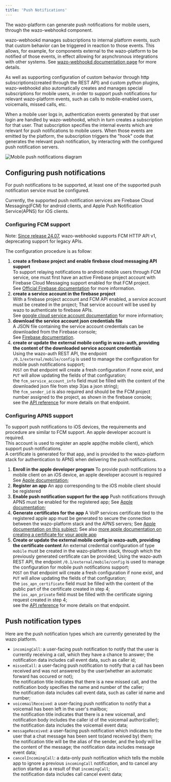 ```yaml
---
title: 'Push Notifications'
---
```


The wazo-platform can generate push notifications for mobile users, through the wazo-webhookd
component.

wazo-webhookd manages subscriptions to internal platform events, such that custom behavior can be
triggered in reaction to those events. This allows, for example, for components external to the
wazo-platform to be notified of those events, in effect allowing for asynchronous integrations with
other systems. See [wazo-webhookd documentation page](/uc-doc/system/wazo-webhookd.md) for more
details.

As well as supporting configuration of custom behavior through http subscriptions(created through
the REST API) and custom python plugins, wazo-webhookd also automatically creates and manages
special subscriptions for mobile users, in order to support push notifications for relevant
wazo-platform events, such as calls to mobile-enabled users, voicemails, missed calls, etc.

When a mobile user logs in, authentication events generated by that user login are handled by
wazo-webhookd, which in turn creates a subscription for that user. That subscription specifies the
internal events which are relevant for push notifications to mobile users. When those events are
emitted by the platform, the subscription triggers the "hook" code that generates the relevant push
notification, by interacting with the configured push notification servers.

![Mobile push notifications diagram](/diagrams/mobile-mobile-push.svg)

## Configuring push notifications

For push notifications to be supported, at least one of the supported push notification service must
be configured.

Currently, the supported push notification services are Firebase Cloud Messaging(FCM) for android
clients, and Apple Push Notification Service(APNS) for iOS clients.

### Configuring FCM support

Note: [Since release 24.07](/uc-doc/upgrade/upgrade_notes#24-07), wazo-webhookd supports FCM HTTP
API v1, deprecating support for legacy APIs.

The configuration procedure is as follow:

1. **create a firebase project and enable firebase cloud messaging API support**  
   To support relaying notifications to android mobile users through FCM service, one must first
   have an active Firebase project account with Firebase Cloud Messaging support enabled for that
   FCM project.  
   See [Official Firebase documentation](https://firebase.google.com/docs/web/setup/#create-project)
   for more information.
2. **create a service account in the firebase project**  
   With a firebase project account and FCM API enabled, a service account must be created in the
   project; That service account will be used by wazo to authenticate to firebase APIs.  
   See
   [google cloud service account documentation](https://cloud.google.com/iam/docs/service-accounts-create?hl=en)
   for more information;
3. **download the service account json credentials file**  
   A JSON file containing the service account credentials can be downloaded from the Firebase
   console;  
   See
   [Firebase documentation](https://firebase.google.com/docs/admin/setup#initialize_the_sdk_in_non-google_environments).
4. **create or update the external mobile config in wazo-auth, providing the content of the
   downloaded service account credentials**  
   Using the wazo-auth REST API, the endpoint `/0.1/external/mobile/config` is used to manage the
   configuration for mobile push notifications support;  
   `POST` on that endpoint will create a fresh configuration if none exist, and `PUT` will allow
   updating the fields of that configuration;  
   the `fcm_service_account_info` field must be filled with the content of the downloaded json file
   from step 3(as a json string);  
   the `fcm_sender_id` is also required and should be the FCM project number assigned to the
   project, as shown in the firebase console;  
   see the
   [API reference](/documentation/api/authentication.html#tag/external/paths/~1external~1%7Bauth_type%7D~1config/post)
   for more details on that endpoint.

### Configuring APNS support

To support push notifications to iOS devices, the requirements and procedure are similar to FCM
support. An apple developer account is required.  
This account is used to register an apple app(the mobile client), which support push
notifications.  
A certificate is generated for that app, and is provided to the wazo-platform stack for
authentication to APNS when delivering the push notifications.

1. **Enroll in the apple developer program** To provide push notifications to a mobile client on an
   iOS device, an apple developer account is required See
   [Apple documentation](https://developer.apple.com/support/app-account/#organization);
2. **Register an app** An app corresponding to the iOS mobile client should be registered
3. **Enable push notification support for the app** Push notifications through APNS must be enabled
   for the registered app; See
   [Apple documentation](https://developer.apple.com/documentation/usernotifications/registering-your-app-with-apns);
4. **Generate certificates for the app** A VoIP services certificate tied to the registered apple
   app must be generated to secure the connection between the wazo-platform stack and the APNS
   servers; See
   [Apple documentation on this subject](https://developer.apple.com/documentation/usernotifications/establishing-a-certificate-based-connection-to-apns);
   See also
   [more apple documentation on creating a certificate for your apple app](https://developer.apple.com/help/account/create-certificates/create-voip-services-certificates)
5. **Create or update the external mobile config in wazo-auth, providing the certificate content**
   An external credential configuration of type `mobile` must be created in the wazo-platform stack,
   through which the previously generated certificate can be provided; Using the wazo-auth REST API,
   the endpoint `/0.1/external/mobile/config` is used to manage the configuration for mobile push
   notifications support;  
   `POST` on that endpoint will create a fresh configuration if none exist, and `PUT` will allow
   updating the fields of that configuration;  
   the `ios_apn_certificate` field must be filled with the content of the public part of the
   certificate created in step 4;  
   the `ios_apn_private` field must be filled with the certificate signing request created in step
   4;  
   see the
   [API reference](/documentation/api/authentication.html#tag/external/paths/~1external~1%7Bauth_type%7D~1config/post)
   for more details on that endpoint.

## Push notification types

Here are the push notification types which are currently generated by the wazo platform.

- `incomingCall`: a user-facing push notification to notify that the user is currently receiving a
  call, which they have a chance to answer; the notification data includes call event data, such as
  caller id;
- `missedCall`: a user-facing push notification to notify that a call has been received and was not
  answered by the user(whether an automatic forward has occured or not);  
  the notification title indicates that there is a new missed call, and the notification body
  specifies the name and number of the caller;  
  the notification data includes call event data, such as caller id name and number;
- `voicemailReceived`: a user-facing push notification to notify that a voicemail has been left in
  the user's mailbox;  
   the notification title indicates that there is a new voicemail, and notification body includes the
  caller id of the voicemail author(caller);  
   the notification data includes the voicemail event data;
- `messageReceived`: a user-facing push notification which indicates to the user that a chat message
  has been sent to(and received by) them;  
  the notification title will be the alias of the sender, and the body will be the content of the
  message; the notification data includes message event data;
- `cancelIncomingCall`: a data-only push notification which tells the mobile app to ignore a
  previous `incomingCall` notification, and to cancel any action started as a result of that
  `incomingCall`;  
   the notification data includes call cancel event data;
